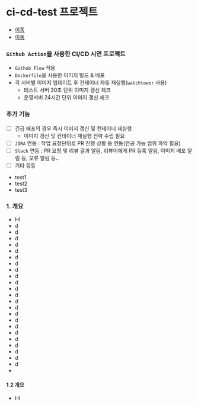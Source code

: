 # ci-cd-test 프로젝트
- [이동](#1-개요)
- [이동](#12-개요)
### `Github Action`을 사용한 CI/CD 시연 프로젝트
- `Github Flow` 적용
- `Dockerfile`을 사용한 이미지 빌드 & 배포
- 각 서버별 이미지 업데이트 후 컨테이너 자동 재실행(`watchtower` 사용)
  + 테스트 서버 30초 단위 이미지 갱신 체크
  + 운영서버 24시간 단위 이미지 갱신 체크

### 추가 기능
- [ ] 긴급 배포의 경우 즉시 이미지 갱신 및 컨테이너 재실행
  + 이미지 갱신 및 컨테이너 재실행 전략 수립 필요
- [ ] `JIRA` 연동 : 작업 요청단위로 PR 진행 상황 등 연동(연공 가능 범위 파악 필요)
- [ ] `Slack` 연동 : PR 요청 및 리뷰 결과 알림, 리뷰어에게 PR 등록 알림, 이미지 배포 알림 등, 오류 알림 등..
- [ ] 기타 등등
- test1
- test2
- test3

### 1. 개요
- HI
- d
- d
- d
- d
- d
- d
- d
- d
- d
- d
- d
- d
- d
- d
- d
- d
- d
- d
- d
- d
- d
- d
- d
- 
#### 1.2 개요
- HI
